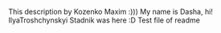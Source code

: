 This description by Kozenko Maxim :)))
My name is Dasha, hi!
IlyaTroshchynskyi
Stadnik was here :D
Test file of readme

